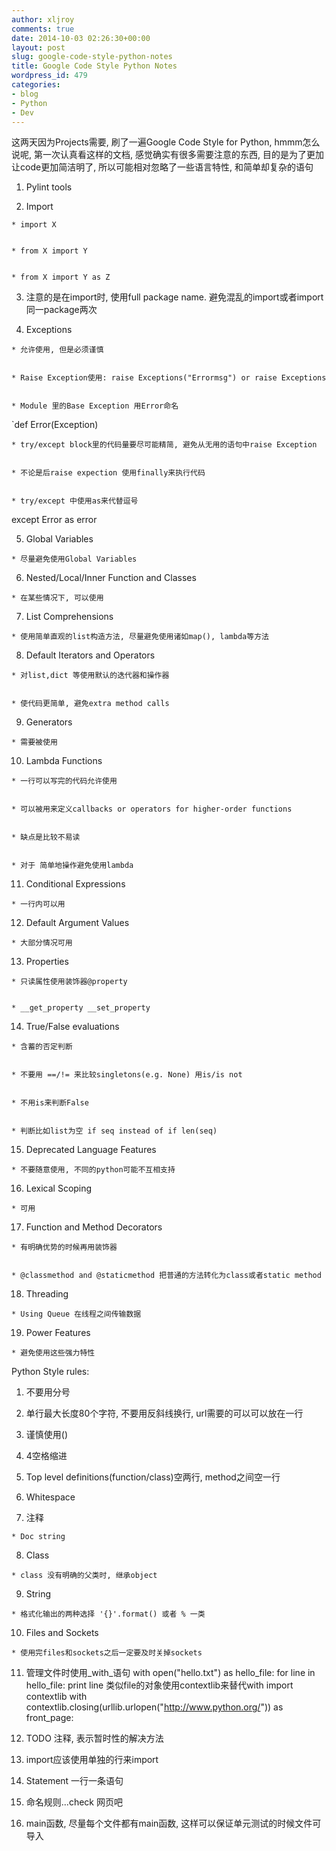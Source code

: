 ```yaml
---
author: xljroy
comments: true
date: 2014-10-03 02:26:30+00:00
layout: post
slug: google-code-style-python-notes
title: Google Code Style Python Notes
wordpress_id: 479
categories:
- blog
- Python
- Dev
---
```






这两天因为Projects需要, 刷了一遍Google Code Style for Python, hmmm怎么说呢, 第一次认真看这样的文档, 感觉确实有很多需要注意的东西, 目的是为了更加让code更加简洁明了, 所以可能相对忽略了一些语言特性, 和简单却复杂的语句







  1. Pylint tools


  2. Import


    * import X


    * from X import Y


    * from X import Y as Z





  3. 注意的是在import时, 使用full package name. 避免混乱的import或者import同一package两次


  4. Exceptions


    * 允许使用, 但是必须谨慎


    * Raise Exception使用: raise Exceptions("Errormsg") or raise Exceptions


    * Module 里的Base Exception 用Error命名
`def Error(Exception)


    * try/except block里的代码量要尽可能精简, 避免从无用的语句中raise Exception


    * 不论是后raise expection 使用finally来执行代码


    * try/except 中使用as来代替逗号
except Error as error





  5. Global Variables


    * 尽量避免使用Global Variables





  6. Nested/Local/Inner Function and Classes


    * 在某些情况下, 可以使用





  7. List Comprehensions


    * 使用简单直观的list构造方法, 尽量避免使用诸如map(), lambda等方法





  8. Default Iterators and Operators


    * 对list,dict 等使用默认的迭代器和操作器


    * 使代码更简单, 避免extra method calls





  9. Generators


    * 需要被使用





  10. Lambda Functions


    * 一行可以写完的代码允许使用


    * 可以被用来定义callbacks or operators for higher-order functions


    * 缺点是比较不易读


    * 对于 简单地操作避免使用lambda





  11. Conditional Expressions


    * 一行内可以用





  12. Default Argument Values


    * 大部分情况可用





  13. Properties


    * 只读属性使用装饰器@property


    * __get_property __set_property





  14. True/False evaluations


    * 含蓄的否定判断


    * 不要用 ==/!= 来比较singletons(e.g. None) 用is/is not


    * 不用is来判断False


    * 判断比如list为空 if seq instead of if len(seq)





  15. Deprecated Language Features


    * 不要随意使用, 不同的python可能不互相支持





  16. Lexical Scoping


    * 可用





  17. Function and Method Decorators


    * 有明确优势的时候再用装饰器


    * @classmethod and @staticmethod 把普通的方法转化为class或者static method





  18. Threading


    * Using Queue 在线程之间传输数据





  19. Power Features


    * 避免使用这些强力特性








Python Style rules:







  1. 不要用分号


  2. 单行最大长度80个字符, 不要用反斜线换行, url需要的可以可以放在一行


  3. 谨慎使用()


  4. 4空格缩进


  5. Top level definitions(function/class)空两行, method之间空一行


  6. Whitespace


  7. 注释


    * Doc string





  8. Class


    * class 没有明确的父类时, 继承object





  9. String


    * 格式化输出的两种选择 '{}'.format() 或者 % 一类





  10. Files and Sockets


    * 使用完files和sockets之后一定要及时关掉sockets





  11. 管理文件时使用_with_语句
with open("hello.txt") as hello_file:
for line in hello_file:
print line
类似file的对象使用contextlib来替代with
import contextlib
with contextlib.closing(urllib.urlopen("http://www.python.org/")) as front_page:


  12. TODO 注释, 表示暂时性的解决方法


  13. import应该使用单独的行来import


  14. Statement 一行一条语句


  15. 命名规则...check 网页吧


  16. main函数, 尽量每个文件都有main函数, 这样可以保证单元测试的时候文件可导入
